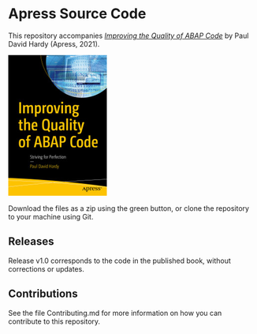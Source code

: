 # Apress Source Code

This repository accompanies [*Improving the Quality of ABAP Code*](https://www.apress.com/9781484267103) by Paul David Hardy (Apress, 2021).

[comment]: #cover
![Cover image](9781484267103.jpg)

Download the files as a zip using the green button, or clone the repository to your machine using Git.

## Releases

Release v1.0 corresponds to the code in the published book, without corrections or updates.

## Contributions

See the file Contributing.md for more information on how you can contribute to this repository.
